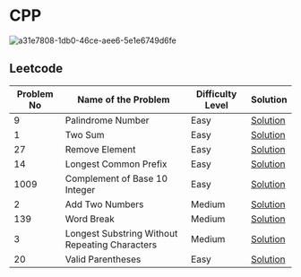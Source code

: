 # CPP





![a31e7808-1db0-46ce-aee6-5e1e6749d6fe](https://user-images.githubusercontent.com/113115756/213870874-412fcd91-43e0-44fd-bd2d-c2bb0bca654d.gif)


 
 ## Leetcode
 
|Problem No   | Name of the Problem  | Difficulty Level  |  Solution |   
|---|---|---|---|
|   9 | Palindrome Number | Easy | [Solution](https://github.com/abhishekbhonde/Leetcode-Codechef/tree/main/Palindrome%20Number)  |   
| 1 | Two Sum  |  Easy |   [Solution](https://github.com/abhishekbhonde/Leetcode-Codechef/tree/main/Two%20Sum) |
| 27 |  Remove Element |  Easy | [Solution](https://github.com/abhishekbhonde/Leetcode-Codechef/tree/main/Remove%20Element)  |   
| 14 |  Longest Common Prefix | Easy | [Solution](https://github.com/abhishekbhonde/Leetcode-Codechef/tree/main/Longest%20Common%20Prefix) |
|1009| Complement of Base 10 Integer| Easy | [Solution](https://github.com/abhishekbhonde/Leetcode-Codechef/tree/main/Complement%20of%20Base%2010%20Integer) |
| 2 | Add Two Numbers| Medium |[Solution](https://github.com/abhishekbhonde/Leetcode-Codechef/blob/main/Add%20Two%20Number/Solution.cpp) | 
|139|Word Break|Medium|[Solution](https://leetcode.com/problems/word-break/submissions/882440313/)|
|3|Longest Substring Without Repeating Characters|Medium|[Solution](https://github.com/abhishekbhonde/Leetcode-Group/tree/main/Longest%20Substring%20Without%20Repeating%20Characters)|
|20|Valid Parentheses|Easy|[Solution](https://github.com/abhishekbhonde/Leetcode-Group/tree/main/Valid%20Parentheses)|
